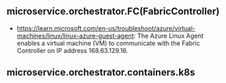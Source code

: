 ## microservice.orchestrator.FC(FabricController)

- https://learn.microsoft.com/en-us/troubleshoot/azure/virtual-machines/linux/linux-azure-guest-agent: The Azure Linux Agent enables a virtual machine (VM) to communicate with the Fabric Controller on IP address 168.63.129.16.

## microservice.orchestrator.containers.k8s
